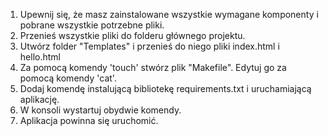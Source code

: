 1. Upewnij się, że masz zainstalowane wszystkie wymagane komponenty i pobrane wszystkie potrzebne pliki.
2. Przenieś wszystkie pliki do folderu głównego projektu.
3. Utwórz folder "Templates" i przenieś do niego pliki index.html i hello.html
4. Za pomocą komendy 'touch' stwórz plik "Makefile". Edytuj go za pomocą komendy 'cat'.
5. Dodaj komendę instalującą bibliotekę requirements.txt i uruchamiającą aplikację.
6. W konsoli wystartuj obydwie komendy.
7. Aplikacja powinna się uruchomić.
